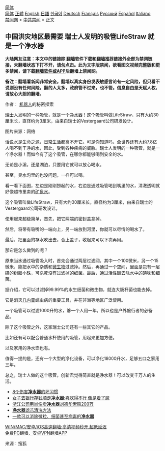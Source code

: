 <!-- 面包屑导航 --> <div class="breadcrumb"><!-- GTranslate: https://gtranslate.io/ -->  <div class="switcher notranslate">  <div class="selected">  <a href="#" onclick="return false;"> 简体</a>  </div>  <div class="option">  <a href="https://www.bannedbook.org" onclick="doGTranslate('zh-CN|zh-CN');jQuery('div.switcher div.selected a').html(jQuery(this).html());return false;" title="简体中文" class="nturl selected"> 简体</a>  <a href="https://www.bannedbook.org/zh-tw/" onclick="doGTranslate('zh-CN|zh-TW');jQuery('div.switcher div.selected a').html(jQuery(this).html());return false;" title="繁體中文" class="nturl"> 正體</a>  <a href="https://www.bannedbook.org/en/" onclick="doGTranslate('zh-CN|en');jQuery('div.switcher div.selected a').html(jQuery(this).html());return false;" title="English" class="nturl"> English</a>  <a href="https://www.bannedbook.org/ja/" onclick="doGTranslate('zh-CN|ja');jQuery('div.switcher div.selected a').html(jQuery(this).html());return false;" title="日本語" class="nturl"> 日語</a>  <a href="https://www.bannedbook.org/ko/" onclick="doGTranslate('zh-CN|ko');jQuery('div.switcher div.selected a').html(jQuery(this).html());return false;" title="한국어" class="nturl"> 한국어</a>  <a href="https://www.bannedbook.org/de/" onclick="doGTranslate('zh-CN|de');jQuery('div.switcher div.selected a').html(jQuery(this).html());return false;" title="Deutsch" class="nturl"> Deutsch</a>  <a href="https://www.bannedbook.org/fr/" onclick="doGTranslate('zh-CN|fr');jQuery('div.switcher div.selected a').html(jQuery(this).html());return false;" title="Français" class="nturl"> Français</a>  <a href="https://www.bannedbook.org/ru/" onclick="doGTranslate('zh-CN|ru');jQuery('div.switcher div.selected a').html(jQuery(this).html());return false;" title="Русский" class="nturl"> Русский</a>  <a href="https://www.bannedbook.org/es/" onclick="doGTranslate('zh-CN|es');jQuery('div.switcher div.selected a').html(jQuery(this).html());return false;" title="Español" class="nturl"> Español</a>  <a href="https://www.bannedbook.org/it/" onclick="doGTranslate('zh-CN|it');jQuery('div.switcher div.selected a').html(jQuery(this).html());return false;" title="Italiano" class="nturl"> Italiano</a>  </div>  </div>      <div class='breadcrumb-sub'><!-- Breadcrumb NavXT 6.3.0 --> <a href="https://www.bannedbook.org/" class="home">禁闻网</a> &gt; <a href="https://www.bannedbook.org/bnews/cbnews/" class="category">中共禁闻</a> &gt; 正文</div></div><h2>中国洪灾地区最需要 瑞士人发明的吸管LifeStraw 就是一个净水器</h2> <p class="notice"><b>大陆网友注意：本文中的链接除 <a href="https://github.com/bannedbook/fanqiang" >翻墙</a>软件下载和<a href="https://github.com/killgcd/justmysocks/blob/master/README.md">翻墙推荐</a>链接外全部为禁网链接，未翻墙状态下打不开，请勿点击。此为文字版禁闻，欲看图文视频完整版和更多禁闻，请下载<a href="https://github.com/bannedbook/fanqiang">翻墙软件或APP</a>后翻墙上禁闻网。</p><p>备注：翻墙看新闻非常安全，翻墙以真实身份发表敏感言论有一定风险，但只看不说则没有任何风险，翻的人太多，政府管不过来，也不管。信息自由是天赋人权，请放心大胆的翻墙。</b></p>  <div class="entry"> <p>作者： <a href="https://www.bannedbook.org/bnews/tag/%e6%9c%ba%e5%99%a8%e4%ba%ba/" class="st_tag internal_tag" rel="tag" title="标签 机器人 下的日志">机器人</a>的秘密探索</p> <p id="summary"><a href="https://www.bannedbook.org/bnews/tag/%e7%91%9e%e5%a3%ab/" class="st_tag internal_tag" rel="tag" title="标签 瑞士 下的日志">瑞士</a>人发明的一种吸管，就是一个<a href="https://www.bannedbook.org/bnews/tag/%E5%87%80%E6%B0%B4%E5%99%A8/" class="st_tag internal_tag" rel="tag" title="标签 净水器 下的日志">净水器</a>！这个吸管叫做LifeStraw，只有大约30厘米长，直径约为3厘米，由来自瑞士的Vestergaard公司研发设计。</p> <p id="conimg">图片来源：网络</p> <p>话说水是生命之源，<a href="https://www.bannedbook.org/bnews/tag/%e6%97%a5%e5%b8%b8%e7%94%9f%e6%b4%bb/" class="st_tag internal_tag" rel="tag" title="标签 日常生活 下的日志">日常生活</a>都离不开它。可是你知道吗，全世界还有大约7.8亿人喝不到干净的水，因此，受到各种疾病的威胁。瑞士人发明的一种吸管，就是一个净水器！而如今有了这个吸管，在哪你都能够喝到安全的水。</p> <p>无论是小溪，还是湖泊，只要用它就可以放心喝水。</p>  <p>甚至，臭水沟里的也没问题，一样可以喝。</p> <p>看一看下面图，左边是刚刚捞起的水，右边是通过吸管喝到嘴里的水，清澈透明就好像超市里卖的<a href="https://www.bannedbook.org/bnews/tag/%E7%9F%BF%E6%B3%89%E6%B0%B4/" class="st_tag internal_tag" rel="tag" title="标签 矿泉水 下的日志">矿泉水</a>。</p> <p>这个吸管叫做LifeStraw，只有大约30厘米长，直径约为3厘米，由来自瑞士的Vestergaard公司研发设计。</p> <p>使用起来超级简单，首先，把它两端的密封盖拿掉。</p> <p>然后，将带有吸嘴的一端向上，另一端放到河里，你就可以尽情的喝水了。</p>  <p>最后，把里面的存水吹出去，合上盖子，收起来可以下次再用。</p> <p>那它是怎么做到的呢？</p> <p>原来当水通过吸管吸入时，首先会通过两层过滤网，其中一个100微米，另一个15微米，能把水中的杂质和<a href="https://www.bannedbook.org/bnews/tag/%e5%be%ae%e7%94%9f%e7%89%a9/" class="st_tag internal_tag" rel="tag" title="标签 微生物 下的日志">微生物</a>过滤掉。然后，再通过一个空间，里面是包有一层碘的树脂小珠，可杀死没有过滤掉的细菌。最后，通过活性碳去除水中的碘味和细菌。</p> <p>据介绍，它可以过滤掉99.99%的水生细菌和微生物，就连大肠杆菌也能去掉。</p> <p>它是消灭<a href="https://www.bannedbook.org/bnews/tag/%E5%87%A0%E5%86%85%E4%BA%9A/" class="st_tag internal_tag" rel="tag" title="标签 几内亚 下的日志">几内亚</a>蠕虫病的重要工具，并在非洲等地区广泛使用。</p>  <p>一个吸管可以过滤1000升的水，够一个人用一年，所以也是户外旅行者的必备品。</p> <p>除了这个吸管之外，这家瑞士公司还有一些其它的产品。</p> <p>比如还有可以配合普通水杯使用的吸管，用起来更加方便。</p> <p>以及家用的净水壶也有。</p> <p>值得一提的是，还有一个大型的净化设备，可以净化18000升水，足够五口之家用三年。</p>  <p>总之，瑞士人做的这个吸管，创新君觉得简直就是净水器！可以改变千万人的生活。</p> <ul class='op-related-articles' title='相关阅读'> <li><a href='https://www.bannedbook.org/bnews/health/20200410/1309667.html' target='_blank'>8个伤害<b>净水器</b>的坏习惯</a></li> <li><a href='https://www.bannedbook.org/bnews/lifebaike/20190314/1097039.html' target='_blank'>女子去银行存钱顺走<b>净水器</b>:喜欢得不行 像是着了魔</a></li> <li><a href='https://www.bannedbook.org/bnews/baitai/20190226/1087789.html' target='_blank'>浙江公司用肖像卖<b>净水器</b>刘德华索赔200万</a></li> <li><a href='https://www.bannedbook.org/bnews/lifebaike/20180126/891323.html' target='_blank'><b>净水器</b>滤芯清洗方法</a></li> <li><a href='https://www.bannedbook.org/bnews/cnnews/aboluonews/20160101/487355.html' target='_blank'>一款可以消除微粒、细菌甚至病毒的<b>净水器</b></a></li> </ul> <p class="texttj"> <a href="https://github.com/bannedbook/fanqiang/wiki/V2ray%E6%9C%BA%E5%9C%BA" target="_blank">WIN/MAC/安卓/iOS高速翻墙:高清视频秒开,超低延迟</a><br/> <a href="https://github.com/bannedbook/fanqiang/wiki/%E7%A6%81%E9%97%BB%E7%BD%91%E5%AE%89%E5%8D%93%E7%BF%BB%E5%A2%99%E6%96%B0%E9%97%BBAPP" target="_blank">免费PC翻墙、安卓VPN翻墙APP</a></p><p> 来源：搜狐 </p><a name='sharetosocial'></a>  <div style="margin-bottom:5px;padding-bottom:5px;clear:both"> <div id="archive-pix-1" class="banner-ads"> <!-- AuctionX Display platform tag START --> <div id="26318x728x90x621x_ADSLOT2" clicktrack="%%CLICK_URL_ESC%%"></div> <!-- AuctionX Display platform tag END --> </div> <div id="archive-pix-2" class="banner-ads"> <!-- AuctionX Display platform tag START --> <div id="26315x300x250x621x_ADSLOT2" clicktrack="%%CLICK_URL_ESC%%"></div> <!-- AuctionX Display platform tag END --> </div> </div>  <div id="archive-pix-1" class="banner-ads"> <!-- AuctionX Display platform tag START --> <div id="26318x728x90x621x_ADSLOT3" clicktrack="%%CLICK_URL_ESC%%"></div> <!-- AuctionX Display platform tag END --> </div> </div><!--END ENTRY--> 